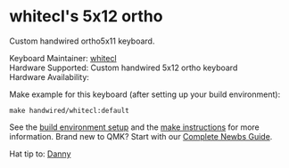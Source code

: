 # whitecl's 5x12 ortho

Custom handwired ortho5x11 keyboard.

Keyboard Maintainer: [whitecl](https://github.com/whitecl)  
Hardware Supported: Custom handwired 5x12 ortho keyboard  
Hardware Availability:

Make example for this keyboard (after setting up your build environment):

    make handwired/whitecl:default

See the [build environment setup](https://docs.qmk.fm/#/getting_started_build_tools) and the [make instructions](https://docs.qmk.fm/#/getting_started_make_guide) for more information. Brand new to QMK? Start with our [Complete Newbs Guide](https://docs.qmk.fm/#/newbs).

Hat tip to: [Danny](https://github.com/nooges)
